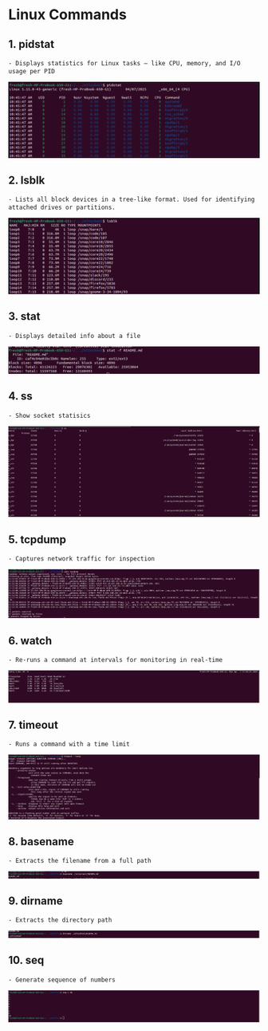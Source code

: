 # Linux Commands

## 1. pidstat
	- Displays statistics for Linux tasks — like CPU, memory, and I/O usage per PID
![pidstat](./assets/pidstat.png)
## 2. lsblk
	- Lists all block devices in a tree-like format. Used for identifying attached drives or partitions.
![lsblk](./assets/lsblk.png)
## 3. stat
	- Displays detailed info about a file 
![stat](./assets/stat.png)
## 4. ss
	- Show socket statisics
![ss](./assets/ss.png)
## 5. tcpdump
	- Captures network traffic for inspection
![tcpdump](./assets/tcpdump.png)
## 6. watch
	- Re-runs a command at intervals for monitoring in real-time
![watch](./assets/watch.png)
## 7. timeout
	- Runs a command with a time limit 
![timeout](./assets/timeout.png)
## 8. basename
	- Extracts the filename from a full path
![basename](./assets/basename.png)
## 9. dirname
	- Extracts the directory path
![dirname](./assets/dirname.png)
## 10. seq
	- Generate sequence of numbers
![seq](./assets/seq.png)
